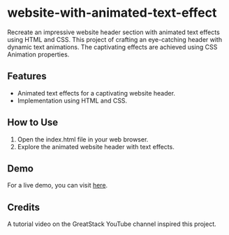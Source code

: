 # website-with-animated-text-effect

Recreate an impressive website header section with animated text effects using HTML and CSS. This project of crafting an eye-catching header with dynamic text animations. The captivating effects are achieved using CSS Animation properties.

## Features

- Animated text effects for a captivating website header.
- Implementation using HTML and CSS.

## How to Use

1. Open the index.html file in your web browser.
2. Explore the animated website header with text effects.

## Demo

For a live demo, you can visit [here](https://chamindud.github.io/website-with-animated-text-effect/).

## Credits

A tutorial video on the GreatStack YouTube channel inspired this project.
